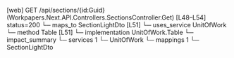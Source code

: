 [web] GET /api/sections/{id:Guid}  (Workpapers.Next.API.Controllers.SectionsController.Get)  [L48–L54] status=200
  └─ maps_to SectionLightDto [L51]
  └─ uses_service UnitOfWork
    └─ method Table [L51]
      └─ implementation UnitOfWork.Table
  └─ impact_summary
    └─ services 1
      └─ UnitOfWork
    └─ mappings 1
      └─ SectionLightDto

